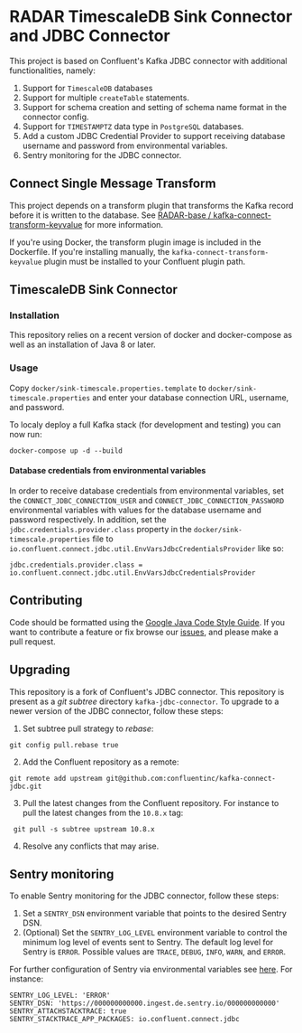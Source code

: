 # RADAR TimescaleDB Sink Connector and JDBC Connector

This project is based on Confluent's Kafka JDBC connector with additional functionalities, namely:

1. Support for `TimescaleDB` databases
2. Support for multiple `createTable` statements.
3. Support for schema creation and setting of schema name format in the connector config.
4. Support for `TIMESTAMPTZ` data type in `PostgreSQL` databases.
5. Add a custom JDBC Credential Provider to support receiving database username and password from environmental
   variables.
6. Sentry monitoring for the JDBC connector.

## Connect Single Message Transform

This project depends on a transform plugin that transforms the Kafka record before it is written to the database.
See [RADAR-base
/
kafka-connect-transform-keyvalue](https://github.com/RADAR-base/kafka-connect-transform-keyvalue) for more information.

If you're using Docker, the transform plugin image is included in the Dockerfile. If you're installing manually, the
`kafka-connect-transform-keyvalue` plugin must be installed to your Confluent plugin path.

## TimescaleDB Sink Connector

### Installation

This repository relies on a recent version of docker and docker-compose as well as an installation
of Java 8 or later.

### Usage

Copy `docker/sink-timescale.properties.template` to `docker/sink-timescale.properties` and enter your database
connection URL, username, and password.

To localy deploy a full Kafka stack (for development and testing) you can now run:

```shell
docker-compose up -d --build
```

#### Database credentials from environmental variables

In order to receive database credentials from environmental variables, set the `CONNECT_JDBC_CONNECTION_USER` and
`CONNECT_JDBC_CONNECTION_PASSWORD` environmental variables with values for the database username and password
respectively. In addition, set the `jdbc.credentials.provider.class` property in the `docker/sink-timescale.properties` file to
`io.confluent.connect.jdbc.util.EnvVarsJdbcCredentialsProvider` like so:

```shell
jdbc.credentials.provider.class = io.confluent.connect.jdbc.util.EnvVarsJdbcCredentialsProvider
```

## Contributing

Code should be formatted using the [Google Java Code Style Guide](https://google.github.io/styleguide/javaguide.html).
If you want to contribute a feature or fix browse
our [issues](https://github.com/RADAR-base/RADAR-REST-Connector/issues), and please make a pull request.

## Upgrading

This repository is a fork of Confluent's JDBC connector. This repository is present as a _git subtree_ directory
`kafka-jdbc-connector`.
To upgrade to a newer version of the JDBC connector, follow these steps:

1. Set subtree pull strategy to _rebase_:

```shell
git config pull.rebase true
```

2. Add the Confluent repository as a remote:

```shell
git remote add upstream git@github.com:confluentinc/kafka-connect-jdbc.git
```

3. Pull the latest changes from the Confluent repository. For instance to pull the latest changes from the `10.8.x` tag:

```shell
 git pull -s subtree upstream 10.8.x
```

4. Resolve any conflicts that may arise.

## Sentry monitoring

To enable Sentry monitoring for the JDBC connector, follow these steps:

1. Set a `SENTRY_DSN` environment variable that points to the desired Sentry DSN.
2. (Optional) Set the `SENTRY_LOG_LEVEL` environment variable to control the minimum log level of
   events sent to Sentry.
   The default log level for Sentry is `ERROR`. Possible values are `TRACE`, `DEBUG`, `INFO`, `WARN`,
   and `ERROR`.

For further configuration of Sentry via environmental variables
see [here](https://docs.sentry.io/platforms/java/configuration/#configuration-via-the-runtime-environment). For
instance:

```
SENTRY_LOG_LEVEL: 'ERROR'
SENTRY_DSN: 'https://000000000000.ingest.de.sentry.io/000000000000'
SENTRY_ATTACHSTACKTRACE: true
SENTRY_STACKTRACE_APP_PACKAGES: io.confluent.connect.jdbc
```